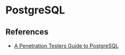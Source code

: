 # PostgreSQL

## References

- [A Penetration Testers Guide to PostgreSQL](https://medium.com/@cryptocracker99/a-penetration-testers-guide-to-postgresql-d78954921ee9)